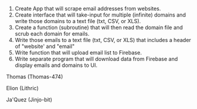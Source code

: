 1. Create App that will scrape email addresses from websites.
2. Create interface that will take-input for multiple (infinite) domains and write those domains to a text file (txt, CSV, or XLS).
3. Create a function (subroutine) that will then read the domain file and scrub each domain for emails.
4. Write those emails to a text file (txt, CSV, or XLS) that includes a header of "website' and "email"
5. Write function that will upload email list to Firebase.
6. Write separate program that will download data from Firebase and display emails and domains to UI.

Thomas (Thomas-474)

Elion (Lithric)

Ja'Quez (Jinjo-bit)

